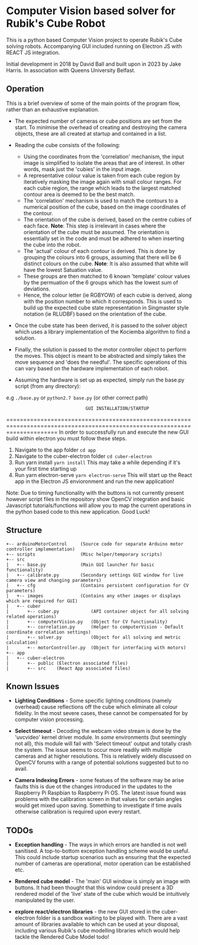 # Computer Vision based solver for Rubik's Cube Robot
This is a python based Computer Vision project to operate Rubik's Cube solving robots.
Accompanying GUI included running on Electron JS with REACT JS integration.

Initial development in 2018 by David Ball and built upon in 2023 by Jake Harris.
In association with Queens University Belfast.

## Operation
This is a brief overview of some of the main points of the program flow, rather than an exhaustive explanation.

- The expected number of cameras or cube positions are set from the start. To minimise the overhead of creating and
  destroying the camera objects, these are all created at startup and contained in a list.

- Reading the cube consists of the following:
    + Using the coordinates from the 'correlation' mechanism, the input image is simplified to isolate the areas that
      are of interest. In other words, mask just the 'cubies' in the input image.
    + A representative colour value is taken from each cube region by iteratively masking the image again with small
      colour ranges. For each cubie region, the range which leads to the largest matched contour area is deemed to be
      the best match.
    + The 'correlation' mechanism is used to match the contours to a numerical position of the cube, based on the
      image coordinates of the contour.
    + The orientation of the cube is derived, based on the centre cubies of each face. **Note**: This step is irrelevant in
      cases where the orientation of the cube must be assumed. The orientation is essentially set in the code and must
      be adhered to when inserting the cube into the robot.
    + The 'actual' colour of each contour is derived. This is done by grouping the colours into 6 groups,
      assuming that there will be 6 distinct colours on the cube. **Note**: It is also assumed that white will have the lowest
      Satuation value.
    + These groups are then matched to 6 known 'template' colour values by the permuation of the 6 groups which has the
      lowest sum of deviations.
    + Hence, the colour letter (ie RGBYOW) of each cubie is derived, along with the position number to which it
      corresponds. This is used to build up the expected cube state representation in Singmaster style notation (ie
      RLUDBF) based on the orientation of the cube.

- Once the cube state has been derived, it is passed to the solver object which uses a library implementation of the
  Kociemba algorithm to find a solution.

- Finally, the solution is passed to the motor controller object to perform the moves. This object is meant to be
  abstracted and simply takes the move sequence and 'does the needful'. The specific operations of this can vary based
  on the hardware implementation of each robot.

- Assuming the hardware is set up as expected, simply run the base.py script (from any directory):

e.g `./base.py` or `python2.7 base.py` (or other correct path)


                                  GUI INSTALLATION/STARTUP
===========================================================================================================================
In order to successfully run and execute the new GUI build within electron you must follow these steps.
1. Navigate to the app folder 
```cd app```
2. Navigate to the cuber-electron folder
```cd cuber-electron```
3. Run yarn install
```yarn install```
This may take a while depending if it's your first time starting up
4. Run yarn electron-serve
```yarn electron-serve```
This will start up the React app in the Electron JS envioronment and run the new application! 

Note: Due to timing functionality with the buttons is not currently present however script files in the repository show OpenCV integration 
      and basic Javascript tutorials/functions will allow you to map the current operations in the python based code to this new application.
Good Luck! 


## Structure
```
+-- arduinoMotorControl     (Source code for separate Arduino motor controller implementation)
+-- scripts                 (Misc helper/temporary scripts)
+-- src
|   +-- base.py             (Main GUI launcher for basic functionality)
|   +-- calibrate.py        (Secondary settings GUI window for live camera view and changing parameters)
|   +-- cfg                 (Contains persistent configuration for CV parameters)
|   +-- images              (Contains any other images or displays which are required for GUI)
|   +-- cuber
|       +-- cuber.py            (API container object for all solving related operations)
|       +-- computerVision.py   (Object for CV functionality)
|       +-- correlation.py      (Helper to computerVision - Default coordinate correlation settings)
|       +-- solver.py           (Object for all solving and metric calculation)
|       +-- motorController.py  (Object for interfacing with motors)
+-- app
|   +-- cuber-electron
|       +-- public (Electron associated files)
|       +-- src    (React App associated files)

```

## Known Issues
- **Lighting Conditions** - Some specific lighting conditions (namely overhead) cause reflections off the cube which
  eliminate all colour fidelity. In the most severe cases, these cannot be compensated for by computer vision
  processing.

- **Select timeout** - Decoding the webcam video stream is done by the 'uvcvideo' kernel driver module. In *some*
  environments (but seemingly not all), this module will fail with 'Select timeout' output and totally crash the system.
  The issue seems to occur more readily with multiple cameras and at higher resolutions.  This is relatively widely
  discussed on OpenCV forums with a range of potential solutions suggested but to no avail.

- **Camera Indexing Errors** - some featues of the software may be arise faults this is due ot the changes introduced
  in the updates to the Raspberry Pi Raspbian to Raspberry Pi OS. The latest issue found was problems with the calibration
  screen in that values for certain angles would get mixed upon saving. Something to investigate if time avails otherwise
  calibration is required upon every restart.

## TODOs
- **Exception handling** - The ways in which errors are handled is not well sanitised. A top-to-bottom exception
  handling scheme would be useful. This could include startup scenarios such as ensuring that the expected number of
  cameras are operational, motor operation can be established etc.


- **Rendered cube model** - The 'main' GUI window is simply an image with buttons. It had been thought that this window
  could present a 3D rendered model of the 'live' state of the cube which would be intuitively manipulated by the user.

- **explore react/electron libraries** - the new GUI stored in the cuber-electron folder is a sandbox waiting to be 
  played with. There are a vast amount of libraries available to which can be used at your disposal, including various
  Rubik's cube modelling libraries which would help tackle the Rendered Cube Model todo! 

